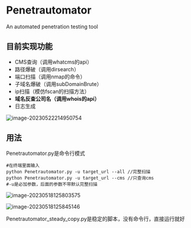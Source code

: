 # Penetrautomator
An automated penetration testing tool

## 目前实现功能

- CMS查询（调用whatcms的api）
- 路径爆破（调用dirsearch）
- 端口扫描（调用nmap的命令）
- 子域名爆破（调用subDomainBrute）
- ip扫描（模仿fscan的扫描方法）
- **域名反查公司名（调用whois的api）**
- 日志生成

![image-20230522214950754](https://jiangxiaoyyds.com/img/Penetrautomator/image-20230522214950754.png)

## 用法

Penetrautomator.py是命令行模式

```
#在终端里面输入
python Penetrautomator.py -u target_url --all //完整扫描
python Penetrautomator.py -u target_url --cms //只查询cms
#-u是必加参数，后面的参数不带默认完整扫描
```

![image-20230518125803575](https://jiangxiaoyyds.com/img/Penetrautomator/image-20230518125803575.png)

![image-20230518125845146](https://jiangxiaoyyds.com/img/Penetrautomator/image-20230518125845146.png)

Penetrautomator_steady_copy.py是稳定的脚本，没有命令行，直接运行就好

## 
